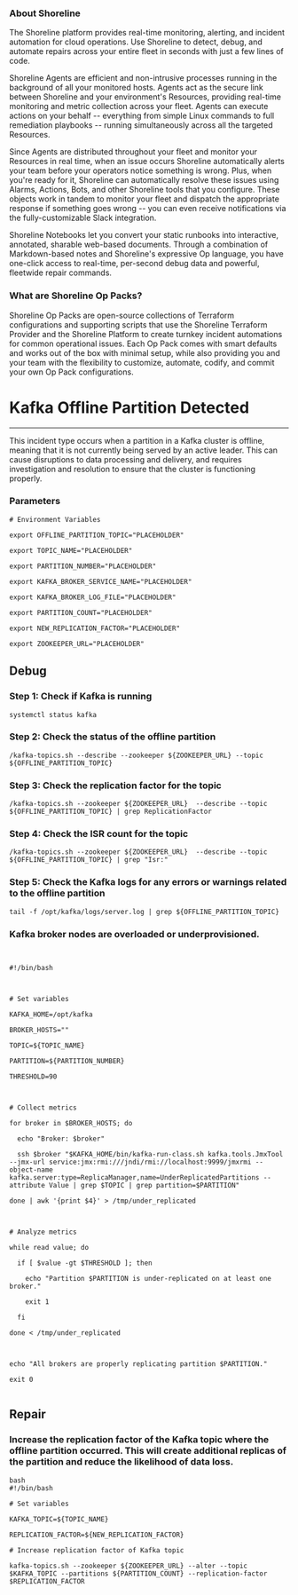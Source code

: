 
### About Shoreline
The Shoreline platform provides real-time monitoring, alerting, and incident automation for cloud operations. Use Shoreline to detect, debug, and automate repairs across your entire fleet in seconds with just a few lines of code.

Shoreline Agents are efficient and non-intrusive processes running in the background of all your monitored hosts. Agents act as the secure link between Shoreline and your environment's Resources, providing real-time monitoring and metric collection across your fleet. Agents can execute actions on your behalf -- everything from simple Linux commands to full remediation playbooks -- running simultaneously across all the targeted Resources.

Since Agents are distributed throughout your fleet and monitor your Resources in real time, when an issue occurs Shoreline automatically alerts your team before your operators notice something is wrong. Plus, when you're ready for it, Shoreline can automatically resolve these issues using Alarms, Actions, Bots, and other Shoreline tools that you configure. These objects work in tandem to monitor your fleet and dispatch the appropriate response if something goes wrong -- you can even receive notifications via the fully-customizable Slack integration.

Shoreline Notebooks let you convert your static runbooks into interactive, annotated, sharable web-based documents. Through a combination of Markdown-based notes and Shoreline's expressive Op language, you have one-click access to real-time, per-second debug data and powerful, fleetwide repair commands.

### What are Shoreline Op Packs?
Shoreline Op Packs are open-source collections of Terraform configurations and supporting scripts that use the Shoreline Terraform Provider and the Shoreline Platform to create turnkey incident automations for common operational issues. Each Op Pack comes with smart defaults and works out of the box with minimal setup, while also providing you and your team with the flexibility to customize, automate, codify, and commit your own Op Pack configurations.

# Kafka Offline Partition Detected
---

This incident type occurs when a partition in a Kafka cluster is offline, meaning that it is not currently being served by an active leader. This can cause disruptions to data processing and delivery, and requires investigation and resolution to ensure that the cluster is functioning properly.

### Parameters
```shell
# Environment Variables

export OFFLINE_PARTITION_TOPIC="PLACEHOLDER"

export TOPIC_NAME="PLACEHOLDER"

export PARTITION_NUMBER="PLACEHOLDER"

export KAFKA_BROKER_SERVICE_NAME="PLACEHOLDER"

export KAFKA_BROKER_LOG_FILE="PLACEHOLDER"

export PARTITION_COUNT="PLACEHOLDER"

export NEW_REPLICATION_FACTOR="PLACEHOLDER"

export ZOOKEEPER_URL="PLACEHOLDER"
```

## Debug

### Step 1: Check if Kafka is running
```shell
systemctl status kafka
```

### Step 2: Check the status of the offline partition
```shell
/kafka-topics.sh --describe --zookeeper ${ZOOKEEPER_URL} --topic ${OFFLINE_PARTITION_TOPIC}
```

### Step 3: Check the replication factor for the topic
```shell
/kafka-topics.sh --zookeeper ${ZOOKEEPER_URL}  --describe --topic ${OFFLINE_PARTITION_TOPIC} | grep ReplicationFactor
```

### Step 4: Check the ISR count for the topic
```shell
/kafka-topics.sh --zookeeper ${ZOOKEEPER_URL}  --describe --topic ${OFFLINE_PARTITION_TOPIC} | grep "Isr:"
```

### Step 5: Check the Kafka logs for any errors or warnings related to the offline partition
```shell
tail -f /opt/kafka/logs/server.log | grep ${OFFLINE_PARTITION_TOPIC}
```

### Kafka broker nodes are overloaded or underprovisioned.
```shell


#!/bin/bash



# Set variables

KAFKA_HOME=/opt/kafka

BROKER_HOSTS=""

TOPIC=${TOPIC_NAME}

PARTITION=${PARTITION_NUMBER}

THRESHOLD=90



# Collect metrics

for broker in $BROKER_HOSTS; do

  echo "Broker: $broker"

  ssh $broker "$KAFKA_HOME/bin/kafka-run-class.sh kafka.tools.JmxTool --jmx-url service:jmx:rmi:///jndi/rmi://localhost:9999/jmxrmi --object-name kafka.server:type=ReplicaManager,name=UnderReplicatedPartitions --attribute Value | grep $TOPIC | grep partition=$PARTITION"

done | awk '{print $4}' > /tmp/under_replicated



# Analyze metrics

while read value; do

  if [ $value -gt $THRESHOLD ]; then

    echo "Partition $PARTITION is under-replicated on at least one broker."

    exit 1

  fi

done < /tmp/under_replicated



echo "All brokers are properly replicating partition $PARTITION."

exit 0


```

## Repair

### Increase the replication factor of the Kafka topic where the offline partition occurred. This will create additional replicas of the partition and reduce the likelihood of data loss.
```shell
bash
#!/bin/bash

# Set variables

KAFKA_TOPIC=${TOPIC_NAME}

REPLICATION_FACTOR=${NEW_REPLICATION_FACTOR}

# Increase replication factor of Kafka topic

kafka-topics.sh --zookeeper ${ZOOKEEPER_URL} --alter --topic $KAFKA_TOPIC --partitions ${PARTITION_COUNT} --replication-factor $REPLICATION_FACTOR


```